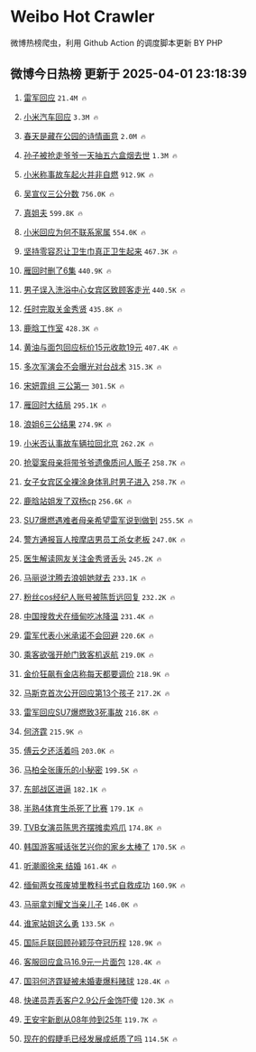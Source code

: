 # Weibo Hot Crawler 



微博热榜爬虫，利用 Github Action 的调度脚本更新 BY PHP 


## 微博今日热榜 更新于 2025-04-01 23:18:39 
1. [雷军回应](https://s.weibo.com/weibo?q=%E9%9B%B7%E5%86%9B%E5%9B%9E%E5%BA%94&t=31&band_rank=1&Refer=top) `21.4M 🔥` 

1. [小米汽车回应](https://s.weibo.com/weibo?q=%E5%B0%8F%E7%B1%B3%E6%B1%BD%E8%BD%A6%E5%9B%9E%E5%BA%94&t=31&band_rank=2&Refer=top) `3.3M 🔥` 

1. [春天是藏在公园的诗情画意](https://s.weibo.com/weibo?q=%23%E6%98%A5%E5%A4%A9%E6%98%AF%E8%97%8F%E5%9C%A8%E5%85%AC%E5%9B%AD%E7%9A%84%E8%AF%97%E6%83%85%E7%94%BB%E6%84%8F%23&t=31&band_rank=3&Refer=top) `2.0M 🔥` 

1. [孙子被抢走爷爷一天抽五六盒烟去世](https://s.weibo.com/weibo?q=%23%E5%AD%99%E5%AD%90%E8%A2%AB%E6%8A%A2%E8%B5%B0%E7%88%B7%E7%88%B7%E4%B8%80%E5%A4%A9%E6%8A%BD%E4%BA%94%E5%85%AD%E7%9B%92%E7%83%9F%E5%8E%BB%E4%B8%96%23&t=31&band_rank=4&Refer=top) `1.3M 🔥` 

1. [小米称事故车起火并非自燃](https://s.weibo.com/weibo?q=%23%E5%B0%8F%E7%B1%B3%E7%A7%B0%E4%BA%8B%E6%95%85%E8%BD%A6%E8%B5%B7%E7%81%AB%E5%B9%B6%E9%9D%9E%E8%87%AA%E7%87%83%23&t=31&band_rank=5&Refer=top) `912.9K 🔥` 

1. [吴宣仪三公分数](https://s.weibo.com/weibo?q=%E5%90%B4%E5%AE%A3%E4%BB%AA%E4%B8%89%E5%85%AC%E5%88%86%E6%95%B0&t=31&band_rank=6&Refer=top) `756.0K 🔥` 

1. [真姐夫](https://s.weibo.com/weibo?q=%E7%9C%9F%E5%A7%90%E5%A4%AB&t=31&band_rank=7&Refer=top) `599.8K 🔥` 

1. [小米回应为何不联系家属](https://s.weibo.com/weibo?q=%23%E5%B0%8F%E7%B1%B3%E5%9B%9E%E5%BA%94%E4%B8%BA%E4%BD%95%E4%B8%8D%E8%81%94%E7%B3%BB%E5%AE%B6%E5%B1%9E%23&t=31&band_rank=8&Refer=top) `554.0K 🔥` 

1. [坚持零容忍让卫生巾真正卫生起来](https://s.weibo.com/weibo?q=%23%E5%9D%9A%E6%8C%81%E9%9B%B6%E5%AE%B9%E5%BF%8D%E8%AE%A9%E5%8D%AB%E7%94%9F%E5%B7%BE%E7%9C%9F%E6%AD%A3%E5%8D%AB%E7%94%9F%E8%B5%B7%E6%9D%A5%23&t=31&band_rank=9&Refer=top) `467.3K 🔥` 

1. [雁回时删了6集](https://s.weibo.com/weibo?q=%E9%9B%81%E5%9B%9E%E6%97%B6%E5%88%A0%E4%BA%866%E9%9B%86&t=31&band_rank=10&Refer=top) `440.9K 🔥` 

1. [男子误入洗浴中心女宾区致顾客走光](https://s.weibo.com/weibo?q=%23%E7%94%B7%E5%AD%90%E8%AF%AF%E5%85%A5%E6%B4%97%E6%B5%B4%E4%B8%AD%E5%BF%83%E5%A5%B3%E5%AE%BE%E5%8C%BA%E8%87%B4%E9%A1%BE%E5%AE%A2%E8%B5%B0%E5%85%89%23&t=31&band_rank=11&Refer=top) `440.5K 🔥` 

1. [任时完取关金秀贤](https://s.weibo.com/weibo?q=%23%E4%BB%BB%E6%97%B6%E5%AE%8C%E5%8F%96%E5%85%B3%E9%87%91%E7%A7%80%E8%B4%A4%23&t=31&band_rank=12&Refer=top) `435.8K 🔥` 

1. [鹿晗工怍室](https://s.weibo.com/weibo?q=%E9%B9%BF%E6%99%97%E5%B7%A5%E6%80%8D%E5%AE%A4&t=31&band_rank=13&Refer=top) `428.3K 🔥` 

1. [黄油与面包回应标价15元收款19元](https://s.weibo.com/weibo?q=%23%E9%BB%84%E6%B2%B9%E4%B8%8E%E9%9D%A2%E5%8C%85%E5%9B%9E%E5%BA%94%E6%A0%87%E4%BB%B715%E5%85%83%E6%94%B6%E6%AC%BE19%E5%85%83%23&t=31&band_rank=14&Refer=top) `407.4K 🔥` 

1. [多次军演会不会曝光对台战术](https://s.weibo.com/weibo?q=%23%E5%A4%9A%E6%AC%A1%E5%86%9B%E6%BC%94%E4%BC%9A%E4%B8%8D%E4%BC%9A%E6%9B%9D%E5%85%89%E5%AF%B9%E5%8F%B0%E6%88%98%E6%9C%AF%23&t=31&band_rank=15&Refer=top) `315.3K 🔥` 

1. [宋妍霏组 三公第一](https://s.weibo.com/weibo?q=%E5%AE%8B%E5%A6%8D%E9%9C%8F%E7%BB%84%20%E4%B8%89%E5%85%AC%E7%AC%AC%E4%B8%80&t=31&band_rank=16&Refer=top) `301.5K 🔥` 

1. [雁回时大结局](https://s.weibo.com/weibo?q=%E9%9B%81%E5%9B%9E%E6%97%B6%E5%A4%A7%E7%BB%93%E5%B1%80&t=31&band_rank=17&Refer=top) `295.1K 🔥` 

1. [浪姐6三公结果](https://s.weibo.com/weibo?q=%23%E6%B5%AA%E5%A7%906%E4%B8%89%E5%85%AC%E7%BB%93%E6%9E%9C%23&t=31&band_rank=18&Refer=top) `274.9K 🔥` 

1. [小米否认事故车辆拉回北京](https://s.weibo.com/weibo?q=%23%E5%B0%8F%E7%B1%B3%E5%90%A6%E8%AE%A4%E4%BA%8B%E6%95%85%E8%BD%A6%E8%BE%86%E6%8B%89%E5%9B%9E%E5%8C%97%E4%BA%AC%23&t=31&band_rank=19&Refer=top) `262.2K 🔥` 

1. [抢婴案母亲将带爷爷遗像质问人贩子](https://s.weibo.com/weibo?q=%23%E6%8A%A2%E5%A9%B4%E6%A1%88%E6%AF%8D%E4%BA%B2%E5%B0%86%E5%B8%A6%E7%88%B7%E7%88%B7%E9%81%97%E5%83%8F%E8%B4%A8%E9%97%AE%E4%BA%BA%E8%B4%A9%E5%AD%90%23&t=31&band_rank=20&Refer=top) `258.7K 🔥` 

1. [女子女宾区全裸涂身体乳时男子进入](https://s.weibo.com/weibo?q=%23%E5%A5%B3%E5%AD%90%E5%A5%B3%E5%AE%BE%E5%8C%BA%E5%85%A8%E8%A3%B8%E6%B6%82%E8%BA%AB%E4%BD%93%E4%B9%B3%E6%97%B6%E7%94%B7%E5%AD%90%E8%BF%9B%E5%85%A5%23&t=31&band_rank=21&Refer=top) `258.7K 🔥` 

1. [鹿晗站姐发了双杨cp](https://s.weibo.com/weibo?q=%23%E9%B9%BF%E6%99%97%E7%AB%99%E5%A7%90%E5%8F%91%E4%BA%86%E5%8F%8C%E6%9D%A8cp%23&t=31&band_rank=22&Refer=top) `256.6K 🔥` 

1. [SU7爆燃遇难者母亲希望雷军说到做到](https://s.weibo.com/weibo?q=%23SU7%E7%88%86%E7%87%83%E9%81%87%E9%9A%BE%E8%80%85%E6%AF%8D%E4%BA%B2%E5%B8%8C%E6%9C%9B%E9%9B%B7%E5%86%9B%E8%AF%B4%E5%88%B0%E5%81%9A%E5%88%B0%23&t=31&band_rank=23&Refer=top) `255.5K 🔥` 

1. [警方通报盲人按摩店男员工杀女老板](https://s.weibo.com/weibo?q=%23%E8%AD%A6%E6%96%B9%E9%80%9A%E6%8A%A5%E7%9B%B2%E4%BA%BA%E6%8C%89%E6%91%A9%E5%BA%97%E7%94%B7%E5%91%98%E5%B7%A5%E6%9D%80%E5%A5%B3%E8%80%81%E6%9D%BF%23&t=31&band_rank=24&Refer=top) `247.0K 🔥` 

1. [医生解读网友关注金秀贤舌头](https://s.weibo.com/weibo?q=%23%E5%8C%BB%E7%94%9F%E8%A7%A3%E8%AF%BB%E7%BD%91%E5%8F%8B%E5%85%B3%E6%B3%A8%E9%87%91%E7%A7%80%E8%B4%A4%E8%88%8C%E5%A4%B4%23&t=31&band_rank=25&Refer=top) `245.2K 🔥` 

1. [马丽说沈腾去浪姐她就去](https://s.weibo.com/weibo?q=%23%E9%A9%AC%E4%B8%BD%E8%AF%B4%E6%B2%88%E8%85%BE%E5%8E%BB%E6%B5%AA%E5%A7%90%E5%A5%B9%E5%B0%B1%E5%8E%BB%23&t=31&band_rank=26&Refer=top) `233.1K 🔥` 

1. [粉丝cos经纪人账号被陈哲远回复](https://s.weibo.com/weibo?q=%23%E7%B2%89%E4%B8%9Dcos%E7%BB%8F%E7%BA%AA%E4%BA%BA%E8%B4%A6%E5%8F%B7%E8%A2%AB%E9%99%88%E5%93%B2%E8%BF%9C%E5%9B%9E%E5%A4%8D%23&t=31&band_rank=27&Refer=top) `232.2K 🔥` 

1. [中国搜救犬在缅甸吃冰降温](https://s.weibo.com/weibo?q=%23%E4%B8%AD%E5%9B%BD%E6%90%9C%E6%95%91%E7%8A%AC%E5%9C%A8%E7%BC%85%E7%94%B8%E5%90%83%E5%86%B0%E9%99%8D%E6%B8%A9%23&t=31&band_rank=28&Refer=top) `231.4K 🔥` 

1. [雷军代表小米承诺不会回避](https://s.weibo.com/weibo?q=%23%E9%9B%B7%E5%86%9B%E4%BB%A3%E8%A1%A8%E5%B0%8F%E7%B1%B3%E6%89%BF%E8%AF%BA%E4%B8%8D%E4%BC%9A%E5%9B%9E%E9%81%BF%23&t=31&band_rank=29&Refer=top) `220.6K 🔥` 

1. [乘客欲强开舱门致客机返航](https://s.weibo.com/weibo?q=%E4%B9%98%E5%AE%A2%E6%AC%B2%E5%BC%BA%E5%BC%80%E8%88%B1%E9%97%A8%E8%87%B4%E5%AE%A2%E6%9C%BA%E8%BF%94%E8%88%AA&t=31&band_rank=30&Refer=top) `219.0K 🔥` 

1. [金价狂飙有金店称每天都要调价](https://s.weibo.com/weibo?q=%23%E9%87%91%E4%BB%B7%E7%8B%82%E9%A3%99%E6%9C%89%E9%87%91%E5%BA%97%E7%A7%B0%E6%AF%8F%E5%A4%A9%E9%83%BD%E8%A6%81%E8%B0%83%E4%BB%B7%23&t=31&band_rank=31&Refer=top) `218.9K 🔥` 

1. [马斯克首次公开回应第13个孩子](https://s.weibo.com/weibo?q=%23%E9%A9%AC%E6%96%AF%E5%85%8B%E9%A6%96%E6%AC%A1%E5%85%AC%E5%BC%80%E5%9B%9E%E5%BA%94%E7%AC%AC13%E4%B8%AA%E5%AD%A9%E5%AD%90%23&t=31&band_rank=32&Refer=top) `217.2K 🔥` 

1. [雷军回应SU7爆燃致3死事故](https://s.weibo.com/weibo?q=%23%E9%9B%B7%E5%86%9B%E5%9B%9E%E5%BA%94SU7%E7%88%86%E7%87%83%E8%87%B43%E6%AD%BB%E4%BA%8B%E6%95%85%23&t=31&band_rank=33&Refer=top) `216.8K 🔥` 

1. [何济霆](https://s.weibo.com/weibo?q=%E4%BD%95%E6%B5%8E%E9%9C%86&t=31&band_rank=34&Refer=top) `215.9K 🔥` 

1. [傅云夕还活着吗](https://s.weibo.com/weibo?q=%E5%82%85%E4%BA%91%E5%A4%95%E8%BF%98%E6%B4%BB%E7%9D%80%E5%90%97&t=31&band_rank=35&Refer=top) `203.0K 🔥` 

1. [马柏全张康乐的小秘密](https://s.weibo.com/weibo?q=%23%E9%A9%AC%E6%9F%8F%E5%85%A8%E5%BC%A0%E5%BA%B7%E4%B9%90%E7%9A%84%E5%B0%8F%E7%A7%98%E5%AF%86%23&t=31&band_rank=36&Refer=top) `199.5K 🔥` 

1. [东部战区进逼](https://s.weibo.com/weibo?q=%23%E4%B8%9C%E9%83%A8%E6%88%98%E5%8C%BA%E8%BF%9B%E9%80%BC%23&t=31&band_rank=37&Refer=top) `182.1K 🔥` 

1. [半熟4体育生杀死了比赛](https://s.weibo.com/weibo?q=%E5%8D%8A%E7%86%9F4%E4%BD%93%E8%82%B2%E7%94%9F%E6%9D%80%E6%AD%BB%E4%BA%86%E6%AF%94%E8%B5%9B&t=31&band_rank=38&Refer=top) `179.1K 🔥` 

1. [TVB女演员陈思齐摆摊卖鸡爪](https://s.weibo.com/weibo?q=%23TVB%E5%A5%B3%E6%BC%94%E5%91%98%E9%99%88%E6%80%9D%E9%BD%90%E6%91%86%E6%91%8A%E5%8D%96%E9%B8%A1%E7%88%AA%23&t=31&band_rank=39&Refer=top) `174.8K 🔥` 

1. [韩国游客喊话张艺兴你的家乡太棒了](https://s.weibo.com/weibo?q=%23%E9%9F%A9%E5%9B%BD%E6%B8%B8%E5%AE%A2%E5%96%8A%E8%AF%9D%E5%BC%A0%E8%89%BA%E5%85%B4%E4%BD%A0%E7%9A%84%E5%AE%B6%E4%B9%A1%E5%A4%AA%E6%A3%92%E4%BA%86%23&t=31&band_rank=40&Refer=top) `170.5K 🔥` 

1. [听潮阁徐来 结婚](https://s.weibo.com/weibo?q=%E5%90%AC%E6%BD%AE%E9%98%81%E5%BE%90%E6%9D%A5%20%E7%BB%93%E5%A9%9A&t=31&band_rank=41&Refer=top) `161.4K 🔥` 

1. [缅甸两女孩废墟里教科书式自救成功](https://s.weibo.com/weibo?q=%23%E7%BC%85%E7%94%B8%E4%B8%A4%E5%A5%B3%E5%AD%A9%E5%BA%9F%E5%A2%9F%E9%87%8C%E6%95%99%E7%A7%91%E4%B9%A6%E5%BC%8F%E8%87%AA%E6%95%91%E6%88%90%E5%8A%9F%23&t=31&band_rank=42&Refer=top) `160.9K 🔥` 

1. [马丽拿刘耀文当亲儿子](https://s.weibo.com/weibo?q=%E9%A9%AC%E4%B8%BD%E6%8B%BF%E5%88%98%E8%80%80%E6%96%87%E5%BD%93%E4%BA%B2%E5%84%BF%E5%AD%90&t=31&band_rank=43&Refer=top) `146.0K 🔥` 

1. [谁家站姐这么勇](https://s.weibo.com/weibo?q=%E8%B0%81%E5%AE%B6%E7%AB%99%E5%A7%90%E8%BF%99%E4%B9%88%E5%8B%87&t=31&band_rank=44&Refer=top) `133.5K 🔥` 

1. [国际乒联回顾孙颖莎夺冠历程](https://s.weibo.com/weibo?q=%23%E5%9B%BD%E9%99%85%E4%B9%92%E8%81%94%E5%9B%9E%E9%A1%BE%E5%AD%99%E9%A2%96%E8%8E%8E%E5%A4%BA%E5%86%A0%E5%8E%86%E7%A8%8B%23&t=31&band_rank=45&Refer=top) `128.9K 🔥` 

1. [客服回应盒马16.9元一片面包](https://s.weibo.com/weibo?q=%23%E5%AE%A2%E6%9C%8D%E5%9B%9E%E5%BA%94%E7%9B%92%E9%A9%AC16.9%E5%85%83%E4%B8%80%E7%89%87%E9%9D%A2%E5%8C%85%23&t=31&band_rank=46&Refer=top) `128.4K 🔥` 

1. [国羽何济霆疑被未婚妻爆料赌球](https://s.weibo.com/weibo?q=%23%E5%9B%BD%E7%BE%BD%E4%BD%95%E6%B5%8E%E9%9C%86%E7%96%91%E8%A2%AB%E6%9C%AA%E5%A9%9A%E5%A6%BB%E7%88%86%E6%96%99%E8%B5%8C%E7%90%83%23&t=31&band_rank=47&Refer=top) `128.4K 🔥` 

1. [快递员弄丢客户2.9公斤金饰吓傻](https://s.weibo.com/weibo?q=%23%E5%BF%AB%E9%80%92%E5%91%98%E5%BC%84%E4%B8%A2%E5%AE%A2%E6%88%B72.9%E5%85%AC%E6%96%A4%E9%87%91%E9%A5%B0%E5%90%93%E5%82%BB%23&t=31&band_rank=48&Refer=top) `120.3K 🔥` 

1. [王安宇新剧从08年帅到25年](https://s.weibo.com/weibo?q=%E7%8E%8B%E5%AE%89%E5%AE%87%E6%96%B0%E5%89%A7%E4%BB%8E08%E5%B9%B4%E5%B8%85%E5%88%B025%E5%B9%B4&t=31&band_rank=49&Refer=top) `119.7K 🔥` 

1. [现在的假睫毛已经发展成纸质了吗](https://s.weibo.com/weibo?q=%23%E7%8E%B0%E5%9C%A8%E7%9A%84%E5%81%87%E7%9D%AB%E6%AF%9B%E5%B7%B2%E7%BB%8F%E5%8F%91%E5%B1%95%E6%88%90%E7%BA%B8%E8%B4%A8%E4%BA%86%E5%90%97%23&t=31&band_rank=50&Refer=top) `114.5K 🔥` 

